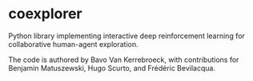 # coexplorer

Python library implementing interactive deep reinforcement learning for collaborative human-agent exploration.

The code is authored by Bavo Van Kerrebroeck, with contributions for Benjamin Matuszewski, Hugo Scurto, and Frédéric Bevilacqua.
